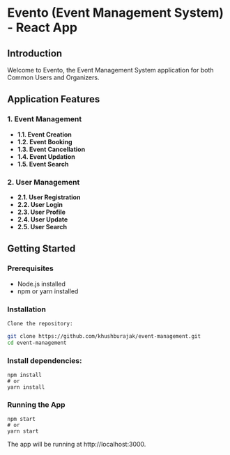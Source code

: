 # Evento (Event Management System) - React App

## Introduction
Welcome to Evento, the Event Management System application for both Common Users and Organizers.

## Application Features

### 1. Event Management
   - **1.1. Event Creation**
   - **1.2. Event Booking**
   - **1.3. Event Cancellation**
   - **1.4. Event Updation**
   - **1.5. Event Search**

### 2. User Management
   - **2.1. User Registration**
   - **2.2. User Login**
   - **2.3. User Profile**
   - **2.4. User Update**
   - **2.5. User Search**

## Getting Started

### Prerequisites
- Node.js installed
- npm or yarn installed

### Installation
```bash
Clone the repository:

git clone https://github.com/khushburajak/event-management.git
cd event-management

```
### Install dependencies:

```
npm install
# or
yarn install

```
### Running the App

```
npm start
# or
yarn start
```
The app will be running at http://localhost:3000.